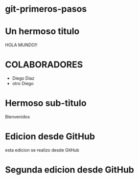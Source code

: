# git-primeros-pasos


# Un hermoso titulo 
HOLA MUNDO!!

# COLABORADORES
- Diego Diaz
- otro Diego

# Hermoso sub-titulo 
Bienvenidos 

# Edicion desde GitHub
esta edicion se realizo desde GitHub

# Segunda edicion desde GitHub
